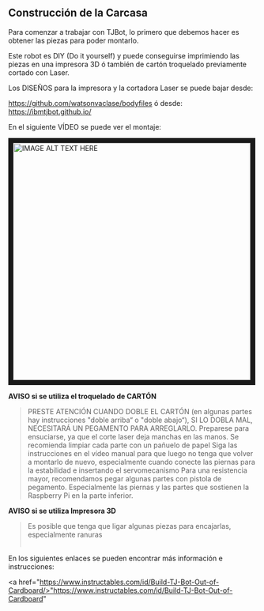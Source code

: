 
## Construcción de la Carcasa

Para comenzar a trabajar con TJBot, lo primero que debemos hacer es obtener las piezas para poder montarlo.

Este robot es DIY (Do it yourself) y puede conseguirse imprimiendo las piezas en una impresora 3D ó también de cartón troquelado previamente cortado con Laser.

Los DISEÑOS para la impresora y la cortadora Laser se puede bajar desde:

<a href="https://github.com/watsonvaclase/bodyfiles">https://github.com/watsonvaclase/bodyfiles
ó desde:
<a href="https://https://ibmtjbot.github.io/">https://ibmtjbot.github.io/

En el siguiente VÍDEO se puede ver el montaje:<br>

<a href="http://www.youtube.com/watch?feature=player_embedded&v=bLt3Cf2Ui3o" target="_blank"><img src="http://img.youtube.com/vi/bLt3Cf2Ui3o/0.jpg" alt="IMAGE ALT TEXT HERE" width="480" border="10" /></a>


**AVISO si se utiliza el troquelado de CARTÓN**
> PRESTE ATENCIÓN CUANDO DOBLE EL CARTÓN (en algunas partes hay instrucciones "doble arriba“ o "doble abajo“), SI LO DOBLA MAL, NECESITARÁ UN PEGAMENTO PARA ARREGLARLO.
> Preparese para ensuciarse, ya que el corte laser deja manchas en las manos. Se recomienda limpiar cada parte con un pañuelo de papel
> Siga las instrucciones en el vídeo manual para que luego no tenga que volver a montarlo de nuevo, especialmente 
  cuando conecte las piernas para la estabilidad e insertando el servomecanismo
> Para una resistencia mayor, recomendamos pegar algunas partes con pistola de pegamento. Especialmente las piernas y las partes que sostienen la Raspberry Pi en la parte inferior.

**AVISO si se utiliza Impresora 3D**
> Es posible que tenga que ligar algunas piezas para encajarlas, especialmente ranuras <br><br>
  
En los siguientes enlaces se pueden encontrar más información e instrucciones:

<a href="https://www.instructables.com/id/Build-TJ-Bot-Out-of-Cardboard/>"https://www.instructables.com/id/Build-TJ-Bot-Out-of-Cardboard"





